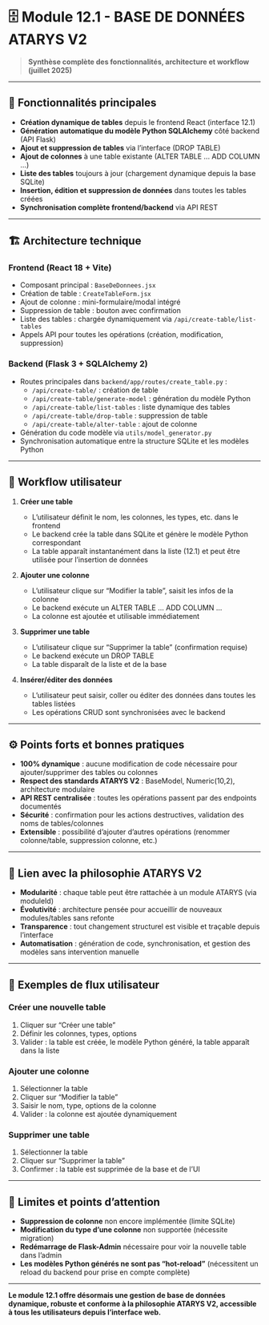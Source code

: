 # 🗄️ Module 12.1 - BASE DE DONNÉES ATARYS V2

> **Synthèse complète des fonctionnalités, architecture et workflow (juillet 2025)**

---

## 🚀 Fonctionnalités principales

- **Création dynamique de tables** depuis le frontend React (interface 12.1)
- **Génération automatique du modèle Python SQLAlchemy** côté backend (API Flask)
- **Ajout et suppression de tables** via l’interface (DROP TABLE)
- **Ajout de colonnes** à une table existante (ALTER TABLE ... ADD COLUMN ...)
- **Liste des tables** toujours à jour (chargement dynamique depuis la base SQLite)
- **Insertion, édition et suppression de données** dans toutes les tables créées
- **Synchronisation complète frontend/backend** via API REST

---

## 🏗️ Architecture technique

### **Frontend (React 18 + Vite)**
- Composant principal : `BaseDeDonnees.jsx`
- Création de table : `CreateTableForm.jsx`
- Ajout de colonne : mini-formulaire/modal intégré
- Suppression de table : bouton avec confirmation
- Liste des tables : chargée dynamiquement via `/api/create-table/list-tables`
- Appels API pour toutes les opérations (création, modification, suppression)

### **Backend (Flask 3 + SQLAlchemy 2)**
- Routes principales dans `backend/app/routes/create_table.py` :
  - `/api/create-table/` : création de table
  - `/api/create-table/generate-model` : génération du modèle Python
  - `/api/create-table/list-tables` : liste dynamique des tables
  - `/api/create-table/drop-table` : suppression de table
  - `/api/create-table/alter-table` : ajout de colonne
- Génération du code modèle via `utils/model_generator.py`
- Synchronisation automatique entre la structure SQLite et les modèles Python

---

## 🔄 Workflow utilisateur

1. **Créer une table**
   - L’utilisateur définit le nom, les colonnes, les types, etc. dans le frontend
   - Le backend crée la table dans SQLite et génère le modèle Python correspondant
   - La table apparaît instantanément dans la liste (12.1) et peut être utilisée pour l’insertion de données

2. **Ajouter une colonne**
   - L’utilisateur clique sur “Modifier la table”, saisit les infos de la colonne
   - Le backend exécute un ALTER TABLE ... ADD COLUMN ...
   - La colonne est ajoutée et utilisable immédiatement

3. **Supprimer une table**
   - L’utilisateur clique sur “Supprimer la table” (confirmation requise)
   - Le backend exécute un DROP TABLE
   - La table disparaît de la liste et de la base

4. **Insérer/éditer des données**
   - L’utilisateur peut saisir, coller ou éditer des données dans toutes les tables listées
   - Les opérations CRUD sont synchronisées avec le backend

---

## ⚙️ Points forts et bonnes pratiques

- **100% dynamique** : aucune modification de code nécessaire pour ajouter/supprimer des tables ou colonnes
- **Respect des standards ATARYS V2** : BaseModel, Numeric(10,2), architecture modulaire
- **API REST centralisée** : toutes les opérations passent par des endpoints documentés
- **Sécurité** : confirmation pour les actions destructives, validation des noms de tables/colonnes
- **Extensible** : possibilité d’ajouter d’autres opérations (renommer colonne/table, suppression colonne, etc.)

---

## 🔗 Lien avec la philosophie ATARYS V2

- **Modularité** : chaque table peut être rattachée à un module ATARYS (via moduleId)
- **Évolutivité** : architecture pensée pour accueillir de nouveaux modules/tables sans refonte
- **Transparence** : tout changement structurel est visible et traçable depuis l’interface
- **Automatisation** : génération de code, synchronisation, et gestion des modèles sans intervention manuelle

---

## 📝 Exemples de flux utilisateur

### **Créer une nouvelle table**
1. Cliquer sur “Créer une table”
2. Définir les colonnes, types, options
3. Valider : la table est créée, le modèle Python généré, la table apparaît dans la liste

### **Ajouter une colonne**
1. Sélectionner la table
2. Cliquer sur “Modifier la table”
3. Saisir le nom, type, options de la colonne
4. Valider : la colonne est ajoutée dynamiquement

### **Supprimer une table**
1. Sélectionner la table
2. Cliquer sur “Supprimer la table”
3. Confirmer : la table est supprimée de la base et de l’UI

---

## 🚦 Limites et points d’attention

- **Suppression de colonne** non encore implémentée (limite SQLite)
- **Modification du type d’une colonne** non supportée (nécessite migration)
- **Redémarrage de Flask-Admin** nécessaire pour voir la nouvelle table dans l’admin
- **Les modèles Python générés ne sont pas “hot-reload”** (nécessitent un reload du backend pour prise en compte complète)

---

**Le module 12.1 offre désormais une gestion de base de données dynamique, robuste et conforme à la philosophie ATARYS V2, accessible à tous les utilisateurs depuis l’interface web.** 